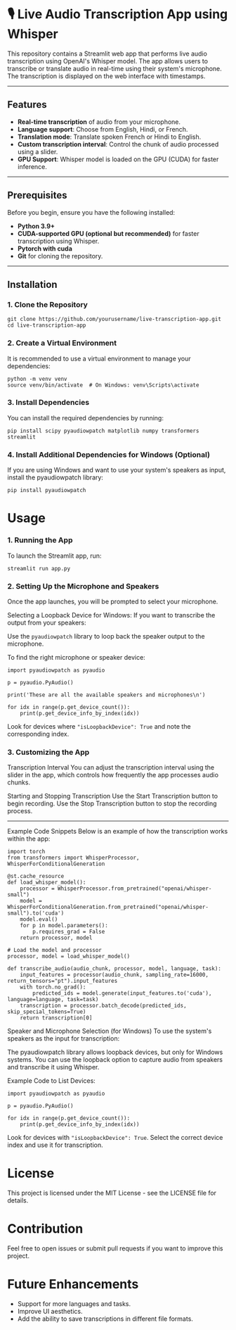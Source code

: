 # 🎙️ Live Audio Transcription App using Whisper

This repository contains a Streamlit web app that performs live audio transcription using OpenAI's Whisper model. The app allows users to transcribe or translate audio in real-time using their system's microphone. The transcription is displayed on the web interface with timestamps.

---

## Features

- **Real-time transcription** of audio from your microphone.
- **Language support**: Choose from English, Hindi, or French.
- **Translation mode**: Translate spoken French or Hindi to English.
- **Custom transcription interval**: Control the chunk of audio processed using a slider.
- **GPU Support**: Whisper model is loaded on the GPU (CUDA) for faster inference.
  
---

## Prerequisites

Before you begin, ensure you have the following installed:

- **Python 3.9+**
- **CUDA-supported GPU (optional but recommended)** for faster transcription using Whisper.
- **Pytorch with cuda**
- **Git** for cloning the repository.

---

## Installation

### 1. Clone the Repository
```
git clone https://github.com/yourusername/live-transcription-app.git
cd live-transcription-app
```

### 2. Create a Virtual Environment
It is recommended to use a virtual environment to manage your dependencies:

```
python -m venv venv
source venv/bin/activate  # On Windows: venv\Scripts\activate 
```

### 3. Install Dependencies
You can install the required dependencies by running:
```
pip install scipy pyaudiowpatch matplotlib numpy transformers streamlit
```

### 4. Install Additional Dependencies for Windows (Optional)
If you are using Windows and want to use your system's speakers as input, install the pyaudiowpatch library:

``` pip install pyaudiowpatch ```


# Usage
### 1. Running the App
To launch the Streamlit app, run:

``` streamlit run app.py ```

### 2. Setting Up the Microphone and Speakers
Once the app launches, you will be prompted to select your microphone.

Selecting a Loopback Device for Windows:
If you want to transcribe the output from your speakers:

Use the ```pyaudiowpatch``` library to loop back the speaker output to the microphone.

To find the right microphone or speaker device:

```
import pyaudiowpatch as pyaudio

p = pyaudio.PyAudio()

print('These are all the available speakers and microphones\n')

for idx in range(p.get_device_count()):
    print(p.get_device_info_by_index(idx))
```
Look for devices where ``` "isLoopbackDevice": True ``` and note the corresponding index.

### 3. Customizing the App
Transcription Interval
You can adjust the transcription interval using the slider in the app, which controls how frequently the app processes audio chunks.

Starting and Stopping Transcription
Use the Start Transcription button to begin recording.
Use the Stop Transcription button to stop the recording process.

----
Example Code Snippets
Below is an example of how the transcription works within the app:

```
import torch
from transformers import WhisperProcessor, WhisperForConditionalGeneration

@st.cache_resource
def load_whisper_model():
    processor = WhisperProcessor.from_pretrained("openai/whisper-small")
    model = WhisperForConditionalGeneration.from_pretrained("openai/whisper-small").to('cuda')
    model.eval()
    for p in model.parameters():
        p.requires_grad = False
    return processor, model

# Load the model and processor
processor, model = load_whisper_model()

def transcribe_audio(audio_chunk, processor, model, language, task):
    input_features = processor(audio_chunk, sampling_rate=16000, return_tensors="pt").input_features
    with torch.no_grad():
        predicted_ids = model.generate(input_features.to('cuda'), language=language, task=task)
    transcription = processor.batch_decode(predicted_ids, skip_special_tokens=True)
    return transcription[0]
```
Speaker and Microphone Selection (for Windows)
To use the system's speakers as the input for transcription:

The pyaudiowpatch library allows loopback devices, but only for Windows systems.
You can use the loopback option to capture audio from speakers and transcribe it using Whisper.

Example Code to List Devices:
```
import pyaudiowpatch as pyaudio

p = pyaudio.PyAudio()

for idx in range(p.get_device_count()):
    print(p.get_device_info_by_index(idx))
```
Look for devices with ``` "isLoopbackDevice": True ```.
Select the correct device index and use it for transcription.

# License
This project is licensed under the MIT License - see the LICENSE file for details.

# Contribution
Feel free to open issues or submit pull requests if you want to improve this project.

# Future Enhancements
- Support for more languages and tasks.
- Improve UI aesthetics.
- Add the ability to save transcriptions in different file formats.
